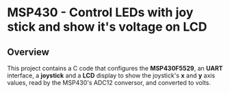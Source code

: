 # MSP430 - Control LEDs with joy stick and show it's voltage on LCD
## Overview
This project contains a C code that configures the **MSP430F5529**, an **UART** interface, a **joystick** and a **LCD** display to show the joystick's **x** and **y** axis values, read by the MSP430's ADC12 conversor, and converted to volts.
